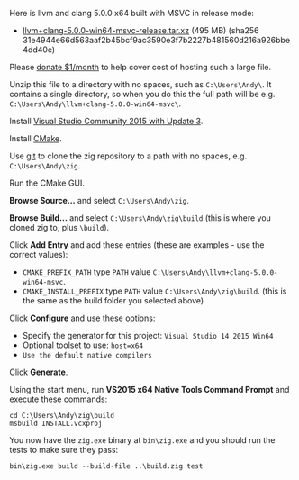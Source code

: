 Here is llvm and clang 5.0.0 x64 built with MSVC in release mode:

* [llvm+clang-5.0.0-win64-msvc-release.tar.xz](https://s3.amazonaws.com/superjoe/temp/llvm%2bclang-5.0.0-win64-msvc-release.tar.xz) (495 MB) (sha256 31e4944e66d563aaf2b45bcf9ac3590e3f7b2227b481560d216a926bbe4dd40e)

Please [donate $1/month](https://www.patreon.com/andrewrk) to help cover cost of hosting such a large file.

Unzip this file to a directory with no spaces, such as `C:\Users\Andy\`. It contains a single directory, so when you do this the full path will be e.g. `C:\Users\Andy\llvm+clang-5.0.0-win64-msvc\`.

Install [Visual Studio Community 2015 with Update 3](https://my.visualstudio.com/Downloads?q=visual%20studio%202015&wt.mc_id=o~msft~vscom~older-downloads).

Install [CMake](http://cmake.org).

Use [git](https://git-scm.com/) to clone the zig repository to a path with no spaces, e.g. `C:\Users\Andy\zig`.

Run the CMake GUI.

**Browse Source...** and select `C:\Users\Andy\zig`.

**Browse Build...** and select `C:\Users\Andy\zig\build` (this is where you cloned zig to, plus `\build`).

Click **Add Entry** and add these entries (these are examples - use the correct values):

 * `CMAKE_PREFIX_PATH` type `PATH` value `C:\Users\Andy\llvm+clang-5.0.0-win64-msvc`.
 * `CMAKE_INSTALL_PREFIX` type `PATH` value `C:\Users\Andy\zig\build`. (this is the same as the build folder you selected above)

Click **Configure** and use these options:

 * Specify the generator for this project: `Visual Studio 14 2015 Win64`
 * Optional toolset to use: `host=x64`
 * `Use the default native compilers`

Click **Generate**.

Using the start menu, run **VS2015 x64 Native Tools Command Prompt** and execute these commands:

```
cd C:\Users\Andy\zig\build
msbuild INSTALL.vcxproj
```

You now have the `zig.exe` binary at `bin\zig.exe` and you should run the tests to make sure they pass:

```
bin\zig.exe build --build-file ..\build.zig test
```